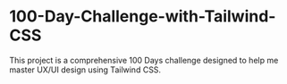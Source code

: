 # 100-Day-Challenge-with-Tailwind-CSS
This project is a comprehensive 100 Days challenge designed to help me master UX/UI design using Tailwind CSS.
